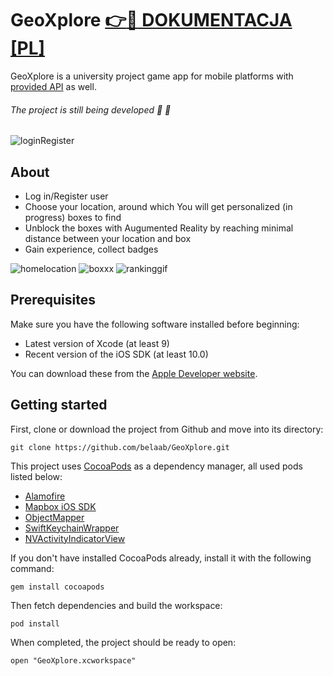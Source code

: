 # GeoXplore   [ :point_right::page_with_curl: DOKUMENTACJA [PL]](https://github.com/belaab/GeoXplore/wiki/Dokumentacja-%5BPL%5D)

GeoXplore is a university project game app for mobile platforms with [provided API](https://github.com/djwojtas/geoxplore-api) as well.


 ###### The project is still being developed :rocket: :wrench:
![loginRegister](https://user-images.githubusercontent.com/17625089/40444526-e4e18128-5ec9-11e8-9c2e-a642f24463ea.gif)

## About
- Log in/Register user
- Choose your location, around which You will get personalized (in progress) boxes to find
- Unblock the boxes with Augumented Reality by reaching minimal distance between your location and box
- Gain experience, collect badges

![homelocation](https://user-images.githubusercontent.com/17625089/40945962-564bbce4-685b-11e8-8efc-22d5dc71777b.gif)
![boxxx](https://user-images.githubusercontent.com/17625089/40946296-1097cc40-685d-11e8-9571-667e3c1d4571.gif)
![rankinggif](https://user-images.githubusercontent.com/17625089/40443507-d52e52c2-5ec6-11e8-9bb8-1336d003fac0.gif) 



## Prerequisites

Make sure you have the following software installed before beginning:

- Latest version of Xcode (at least 9)
- Recent version of the iOS SDK (at least 10.0)

You can download these from the [Apple Developer website](https://developer.apple.com/downloads/).

## Getting started

First, clone or download the project from Github and move into its directory:

```
git clone https://github.com/belaab/GeoXplore.git

```

This project uses [CocoaPods](https://cocoapods.org/) as a dependency manager, all used pods listed below:
  - [Alamofire](https://github.com/Alamofire/Alamofire)
  - [Mapbox iOS SDK](https://www.mapbox.com/ios-sdk/)
  - [ObjectMapper](https://github.com/Hearst-DD/ObjectMapper)
  - [SwiftKeychainWrapper](https://github.com/jrendel/SwiftKeychainWrapper)
  - [NVActivityIndicatorView](https://github.com/ninjaprox/NVActivityIndicatorView)

If you don't have installed CocoaPods already, install it with the following command:

```
gem install cocoapods
```

Then fetch dependencies and build the workspace:

```
pod install
```

When completed, the project should be ready to open:

```
open "GeoXplore.xcworkspace"
```

